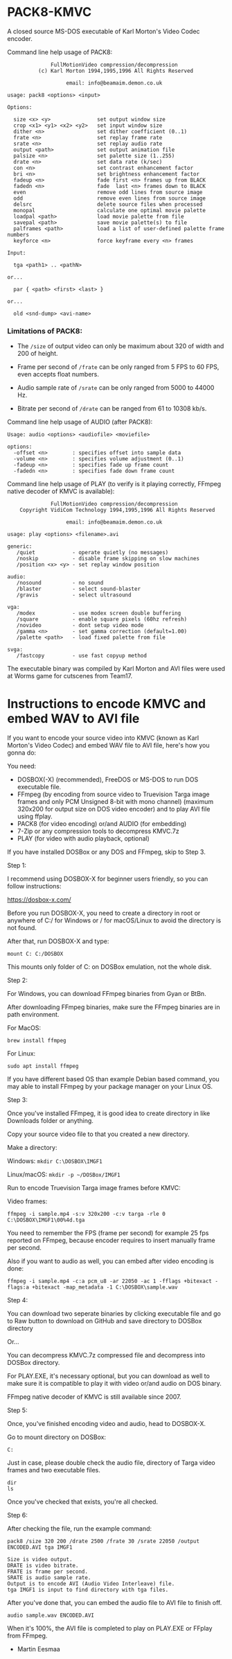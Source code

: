 # PACK8-KMVC
A closed source MS-DOS executable of Karl Morton's Video Codec encoder.

Command line help usage of PACK8:

```
              FullMotionVideo compression/decompression
          (c) Karl Morton 1994,1995,1996 All Rights Reserved

                   email: info@beamaim.demon.co.uk

usage: pack8 <options> <input>

Options:

  size <x> <y>               set output window size
  crop <x1> <y1> <x2> <y2>   set input window size
  dither <n>                 set dither coefficient (0..1)
  frate <n>                  set replay frame rate
  srate <n>                  set replay audio rate
  output <path>              set output animation file
  palsize <n>                set palette size (1..255)
  drate <n>                  set data rate (k/sec)
  con <n>                    set contrast enhancement factor
  bri <n>                    set brightness enhancement factor
  fadeup <n>                 fade first <n> frames up from BLACK
  fadedn <n>                 fade  last <n> frames down to BLACK
  even                       remove odd lines from source image
  odd                        remove even lines from source image
  delsrc                     delete source files when processed
  monopal                    calculate one optimal movie palette
  loadpal <path>             load movie palette from file
  savepal <path>             save movie palette(s) to file
  palframes <path>           load a list of user-defined palette frame numbers
  keyforce <n>               force keyframe every <n> frames

Input:

  tga <path1> .. <pathN>

or...

  par { <path> <first> <last> }

or...

  old <snd-dump> <avi-name>
```

### Limitations of PACK8:

* The `/size` of output video can only be maximum about 320 of width and 200 of height.

* Frame per second of `/frate` can be only ranged from 5 FPS to 60 FPS, even accepts float numbers.

* Audio sample rate of `/srate` can be only ranged from 5000 to 44000 Hz.

* Bitrate per second of `/drate` can be ranged from 61 to 10308 kb/s.

Command line help usage of AUDIO (after PACK8):

```
Usage: audio <options> <audiofile> <moviefile>

options:
  -offset <n>        : specifies offset into sample data
  -volume <n>        : specifies volume adjustment (0..1)
  -fadeup <n>        : specifies fade up frame count
  -fadedn <n>        : specifies fade down frame count
```

Command line help usage of PLAY (to verify is it playing correctly, FFmpeg native decoder of KMVC is available):

```
              FullMotionVideo compression/decompression
    Copyright VidiCom Technology 1994,1995,1996 All Rights Reserved

                   email: info@beamaim.demon.co.uk

usage: play <options> <filename>.avi

generic:
   /quiet            - operate quietly (no messages)
   /noskip           - disable frame skipping on slow machines
   /position <x> <y> - set replay window position

audio:
   /nosound          - no sound
   /blaster          - select sound-blaster
   /gravis           - select ultrasound

vga:
   /modex            - use modex screen double buffering
   /square           - enable square pixels (60hz refresh)
   /novideo          - dont setup video mode
   /gamma <n>        - set gamma correction (default=1.00)
   /palette <path>   - load fixed palette from file

svga:
   /fastcopy         - use fast copyup method
```

The executable binary was compiled by Karl Morton and AVI files were used at Worms game for cutscenes from Team17.

# Instructions to encode KMVC and embed WAV to AVI file

If you want to encode your source video into KMVC (known as Karl Morton's Video Codec) and embed WAV file to AVI file, here's how you gonna do:

You need:

* DOSBOX(-X) (recommended), FreeDOS or MS-DOS to run DOS executable file.
* FFmpeg (by encoding from source video to Truevision Targa image frames and only PCM Unsigned 8-bit with mono channel) (maximum 320x200 for output size on DOS video encoder) and to play AVI file using ffplay.
* PACK8 (for video encoding) or/and AUDIO (for embedding)
* 7-Zip or any compression tools to decompress KMVC.7z
* PLAY (for video with audio playback, optional)

If you have installed DOSBox or any DOS and FFmpeg, skip to Step 3.

Step 1: 

I recommend using DOSBOX-X for beginner users friendly, so you can follow instructions:

https://dosbox-x.com/

Before you run DOSBOX-X, you need to create a directory in root or anywhere of C:/ for Windows or / for macOS/Linux to avoid the directory is not found.

After that, run DOSBOX-X and type:

```
mount C: C:/DOSBOX
```

This mounts only folder of C: on DOSBox emulation, not the whole disk.

Step 2:

For Windows, you can download FFmpeg binaries from Gyan or BtBn.

After downloading FFmpeg binaries, make sure the FFmpeg binaries are in path environment.

For MacOS:

```
brew install ffmpeg
```

For Linux:

```
sudo apt install ffmpeg
```

If you have different based OS than example Debian based command, you may able to install FFmpeg by your package manager on your Linux OS.

Step 3:

Once you've installed FFmpeg, it is good idea to create directory in like Downloads folder or anything.

Copy your source video file to that you created a new directory.

Make a directory:

Windows: `mkdir C:\DOSBOX\IMGF1`

Linux/macOS: `mkdir -p ~/DOSBox/IMGF1`

Run to encode Truevision Targa image frames before KMVC:

Video frames:
```
ffmpeg -i sample.mp4 -s:v 320x200 -c:v targa -rle 0 C:\DOSBOX\IMGF1\00%4d.tga
```

You need to remember the FPS (frame per second) for example 25 fps reported on FFmpeg, because encoder requires to insert manually frame per second.

Also if you want to audio as well, you can embed after video encoding is done:

```
ffmpeg -i sample.mp4 -c:a pcm_u8 -ar 22050 -ac 1 -fflags +bitexact -flags:a +bitexact -map_metadata -1 C:\DOSBOX\sample.wav
```

Step 4:

You can download two seperate binaries by clicking executable file and go to Raw button to download on GitHub and save directory to DOSBox directory

Or...

You can decompress KMVC.7z compressed file and decompress into DOSBox directory.

For PLAY.EXE, it's necessary optional, but you can download as well to make sure it is compatible to play it with video or/and audio on DOS binary.

FFmpeg native decoder of KMVC is still available since 2007.

Step 5:

Once, you've finished encoding video and audio, head to DOSBOX-X.

Go to mount directory on DOSBox:

```
C:
```

Just in case, please double check the audio file, directory of Targa video frames and two executable files.

```
dir
ls
```

Once you've checked that exists, you're all checked.

Step 6:

After checking the file, run the example command:

```
pack8 /size 320 200 /drate 2500 /frate 30 /srate 22050 /output ENCODED.AVI tga IMGF1
```

```
Size is video output.
DRATE is video bitrate.
FRATE is frame per second.
SRATE is audio sample rate.
Output is to encode AVI (Audio Video Interleave) file.
tga IMGF1 is input to find directory with tga files.
```

After you've done that, you can embed the audio file to AVI file to finish off.

```
audio sample.wav ENCODED.AVI
```

When it's 100%, the AVI file is completed to play on PLAY.EXE or FFplay from FFmpeg.

- Martin Eesmaa